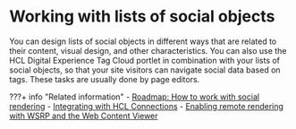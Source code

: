 # Working with lists of social objects

You can design lists of social objects in different ways that are related to their content, visual design, and other characteristics. You can also use the HCL Digital Experience Tag Cloud portlet in combination with your lists of social objects, so that your site visitors can navigate social data based on tags. These tasks are usually done by page editors.

<!--
-   **[Concept of the lists of social objects provided with the social rendering feature](../social/soc_rendr_undrstd.md)**  
The social rendering feature provides you with a set of predefined lists view definitions and a detail view definition for forum topic details.
-   **[Using the view definitions provided with social rendering on your portal pages](../social/soc_rendr_use_oob_socl_list.md)**  
The social rendering feature provides you with a set of predefined view definitions. You can add them to the pages of your HCL Portal and modify them according to your requirements. For example, you can define which types of social objects are listed, how they are filtered, sorted, and presented. These tasks are done by a page editor.
-   **[Using social lists with your own custom theme](../social/soc_rendr_use_oob_socl_list_wcusthm.md)**  
The social lists that social rendering provides work with portal pages that have the Portal 8.5 theme with a Basic Content theme profile. To use them with your own custom theme, you add the wp\_social\_rendering\_85 theme module to your theme.
-   **[Configuring a page with lists of social objects for Tag Cloud support](../social/config_page_social_objects_tag_cloud.md)**  
Learn how to enable Tag Cloud portlet support on your portal page. You can enable Tag Cloud support if you are using a default portal theme profile or a custom portal theme profile.
-   **[Using the portal Tag Cloud with lists of social objects](../social/soc_rendr_tag_cloud_w_socl_list.md)**  
To get the most benefit from social rendering together with tagging, you can put the HCL Portal Tag Cloud portlet on pages that contain social lists. This way your site visitors can reduce the contents of social lists by selecting individual tags from the tag cloud. The list of social objects is then restricted to content items that are tagged with the tag or tags that the user selected.
-->

???+ info "Related information"
    - [Roadmap: How to work with social rendering](../soc_rendr_roadmap.md)
    - [Integrating with HCL Connections](../../../extend_dx/integration/connections/installation/index.md)
    - [Enabling remote rendering with WSRP and the Web Content Viewer](../../../manage_content/wcm_delivery/deliver_webcontent_on_dx/enable_remote_render_wsrp/index.md)

